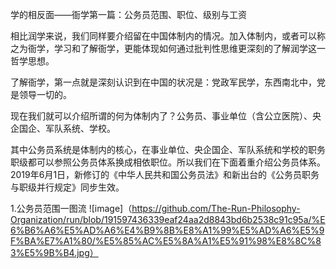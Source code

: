 学的相反面——衙学第一篇：公务员范围、职位、级别与工资

相比润学来说，我们同样要介绍留在中国体制内的情况。加入体制内，或者可以称之为衙学，学习和了解衙学，更能体现如何通过批判性思维更深刻的了解润学这一哲学思想。

了解衙学，第一点就是深刻认识到在中国的状况是：党政军民学，东西南北中，党是领导一切的。

现在我们就可以介绍所谓的何为体制内了？公务员、事业单位（含公立医院）、央企国企、军队系统、学校。

其中公务员系统是体制内的核心，在事业单位、央企国企、军队系统和学校的职务职级都可以参照公务员体系换成相依职位。所以我们在下面着重介绍公务员体系。2019年6月1日，新修订的《中华人民共和国公务员法》和新出台的《公务员职务与职级并行规定》同步生效。

1.公务员范围一图流
![image]（https://github.com/The-Run-Philosophy-Organization/run/blob/191597436339eaf24aa2d8843bd6b2538c91c95a/%E6%B6%A6%E5%AD%A6%E4%B9%8B%E8%A1%99%E5%AD%A6%E5%9F%BA%E7%A1%80/%E5%85%AC%E5%8A%A1%E5%91%98%E8%8C%83%E5%9B%B4.jpg）
